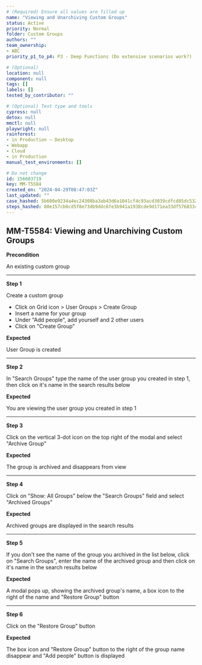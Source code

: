 ```yaml
---
# (Required) Ensure all values are filled up
name: "Viewing and Unarchiving Custom Groups"
status: Active
priority: Normal
folder: Custom Groups
authors: ""
team_ownership: 
- ABC
priority_p1_to_p4: P3 - Deep Functions (Do extensive scenarios work?)

# (Optional)
location: null
component: null
tags: []
labels: []
tested_by_contributor: ""

# (Optional) Test type and tools
cypress: null
detox: null
mmctl: null
playwright: null
rainforest: 
- in Production — Desktop
- Webapp
- Cloud
- in Production
manual_test_environments: []

# Do not change
id: 156603719
key: MM-T5584
created_on: "2024-04-29T08:47:03Z"
last_updated: ""
case_hashed: 5b600e9234a4ec24308ba3ab43d6a1041cf4c93acd3039cdfcd85dc53257282cb3a0d9fe53012584c8a2ebdefa14d988
steps_hashed: 80e157cb0cd5f8e73db9ddc6fe3b941a1938cde9d171ea33df576833c1c731c47dfd603316ccff4f8c1ed4f0d40564d4
---
```


<!-- (Auto-generated) Based on frontmatter's "key" and "name" -->

## MM-T5584: Viewing and Unarchiving Custom Groups

**Precondition**

An existing custom group

---

**Step 1**

Create a custom group

- Click on Grid icon > User Groups > Create Group
- Insert a name for your group
- Under "Add people", add yourself and 2 other users 
- Click on "Create Group"

**Expected**

User Group is created

---

**Step 2**

In "Search Groups" type the name of the user group you created in step 1, then click on it's name in the search results below

**Expected**

You are viewing the user group you created in step 1

---

**Step 3**

Click on the vertical 3-dot icon on the top right of the modal and select "Archive Group"

**Expected**

The group is archived and disappears from view

---

**Step 4**

Click on "Show: All Groups" below the "Search Groups" field and select "Archived Groups"

**Expected**

Archived groups are displayed in the search results

---

**Step 5**

If you don't see the name of the group you archived in the list below, click on "Search Groups", enter the name of the archived group and then click on it's name in the search results below

**Expected**

A modal pops up, showing the archived group's name, a box icon to the right of the name and "Restore Group" button

---

**Step 6**

Click on the "Restore Group" button

**Expected**

The box icon and "Restore Group" button to the right of the group name disappear and "Add people" button is displayed
